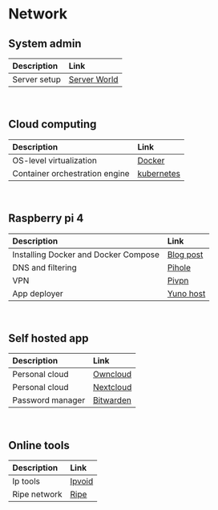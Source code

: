 # Network
## System admin
| Description | Link |
|:-----|:-----|
| Server setup | [Server World](https://www.server-world.info/en/)|
<br />

## Cloud computing
| Description | Link |
|:-----|:-----|
| OS-level virtualization | [Docker](https://www.docker.com/)
| Container orchestration engine | [kubernetes](https://kubernetes.io/)
<br />

## Raspberry pi 4
| Description | Link |
|:-----|:-----|
| Installing Docker and Docker Compose	| [Blog post](https://dev.to/rohansawant/installing-docker-and-docker-compose-on-the-raspberry-pi-in-5-simple-steps-3mgl)|
| DNS and filtering | [Pihole](https://pi-hole.net/)|
| VPN | [Pivpn](https://www.pivpn.io/)|
| App deployer | [Yuno host](https://yunohost.org/#/)|
<br />

## Self hosted app
| Description | Link |
|:-----|:-----|
| Personal cloud | [Owncloud](https://owncloud.com/)|
| Personal cloud | [Nextcloud](https://nextcloud.com/)|
| Password manager | [Bitwarden](https://bitwarden.com/)|
<br />

## Online tools
| Description | Link |
|:-----|:-----|
| Ip tools | [Ipvoid](https://www.ipvoid.com/)|
| Ripe network | [Ripe](https://www.ripe.net/)|
